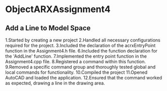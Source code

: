 # ObjectARXAssignment4
## Add a Line to Model Space
1.Started by creating a new project
2.Handled all necessary configurations required for the project.
3.Included the declaration of the acrxEntryPoint function in the Assignment4.h file.
6.Included the function declaration for the 'AddLine' function.
7.Implemented the entry point function in the Assignment4.cpp file.
8.Registered a command within this function.
9.Removed a specific command group and thoroughly tested global and local commands for functionality.
10.Compiled the project 
11.Opened AutoCAD and loaded the application.
12.Ensured that the command worked as expected, drawing a line in the drawing area.
